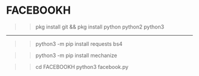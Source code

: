 # FACEBOOKH
>> pkg install git &&
>> pkg install python python2 python3

______________________________________________ 
>> python3 -m pip install requests bs4

>> python3 -m pip install mechanize
 
>> cd FACEBOOKH
>> python3 facebook.py 
